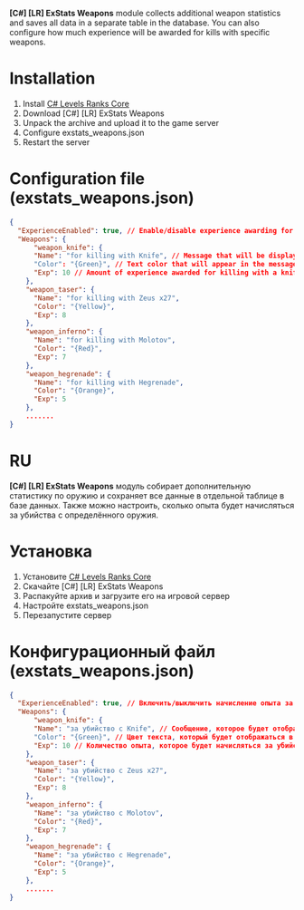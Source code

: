 **[C#] [LR] ExStats Weapons** module collects additional weapon statistics and saves all data in a separate table in the database. You can also configure how much experience will be awarded for kills with specific weapons.

# Installation
1. Install [C# Levels Ranks Core](https://github.com/ABKAM2023/CS2-LevelsRanks-Core/tree/v1.0)
2. Download [C#] [LR] ExStats Weapons
3. Unpack the archive and upload it to the game server
4. Configure exstats_weapons.json
5. Restart the server

# Configuration file (exstats_weapons.json)
```json
{
  "ExperienceEnabled": true, // Enable/disable experience awarding for kills with specific weapons
  "Weapons": {
      "weapon_knife": {
      "Name": "for killing with Knife", // Message that will be displayed. Example: [LR] Your experience: 28060 [+10 for killing with Knife]
      "Color": "{Green}", // Text color that will appear in the message [+10 for killing with Knife]
      "Exp": 10 // Amount of experience awarded for killing with a knife
    },
    "weapon_taser": {
      "Name": "for killing with Zeus x27",
      "Color": "{Yellow}",
      "Exp": 8
    },
    "weapon_inferno": {
      "Name": "for killing with Molotov",
      "Color": "{Red}",
      "Exp": 7
    },
    "weapon_hegrenade": {
      "Name": "for killing with Hegrenade",
      "Color": "{Orange}",
      "Exp": 5
    },
    .......
}
```

# RU
**[C#] [LR] ExStats Weapons** модуль собирает дополнительную статистику по оружию и сохраняет все данные в отдельной таблице в базе данных. Также можно настроить, сколько опыта будет начисляться за убийства с определённого оружия.

# Установка
1. Установите [C# Levels Ranks Core](https://github.com/ABKAM2023/CS2-LevelsRanks-Core/tree/v1.0)
2. Скачайте [C#] [LR] ExStats Weapons
3. Распакуйте архив и загрузите его на игровой сервер
4. Настройте exstats_weapons.json
5. Перезапустите сервер

# Конфигурационный файл (exstats_weapons.json)
```json
{
  "ExperienceEnabled": true, // Включить/выключить начисление опыта за убийство с определённого оружия
  "Weapons": {
      "weapon_knife": {
      "Name": "за убийство с Knife", // Сообщение, которое будет отображаться. Пример: [LR] Ваш опыт: 28060 [+10 за убийство с Knife]
      "Color": "{Green}", // Цвет текста, который будет отображаться в сообщении [+10 за убийство с Knife]
      "Exp": 10 // Количество опыта, которое будет начисляться за убийство ножом
    },
    "weapon_taser": {
      "Name": "за убийство с Zeus x27",
      "Color": "{Yellow}",
      "Exp": 8
    },
    "weapon_inferno": {
      "Name": "за убийство с Molotov",
      "Color": "{Red}",
      "Exp": 7
    },
    "weapon_hegrenade": {
      "Name": "за убийство с Hegrenade",
      "Color": "{Orange}",
      "Exp": 5
    },
    .......
}
```
